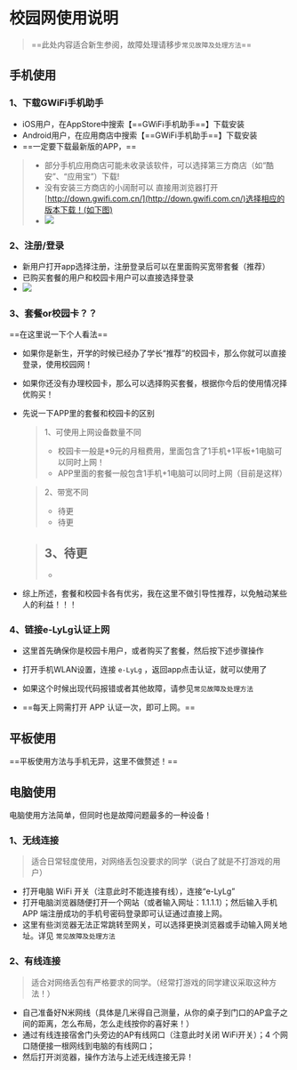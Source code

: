 # 校园网使用说明
> ==此处内容适合新生参阅，故障处理请移步`常见故障及处理方法`==

## 手机使用

### 1、下载GWiFi手机助手

  - iOS用户，在AppStore中搜索【==GWiFi手机助手==】下载安装
  - Android用户，在应用商店中搜索【==GWiFi手机助手==】下载安装
  -  ==一定要下载最新版的APP，==


> - 部分手机应用商店可能未收录该软件，可以选择第三方商店（如“酷安”、“应用宝”）下载!
> - 没有安装三方商店的小阔耐可以 直接用浏览器打开[http://down.gwifi.com.cn/](http://down.gwifi.com.cn/)选择相应的版本下载！(如下图)
> - ![](https://image.gaoajia.com/lit-wiki/Screenshot_2021-01-25-17-13-16-395_com.tencent.mobileqq.jpg=500-1000)


### 2、注册/登录

  - 新用户打开app选择注册，注册登录后可以在里面购买宽带套餐（推荐）
  - 已购买套餐的用户和校园卡用户可以直接选择登录
  - ![](https://image.gaoajia.com/lit-wiki/QQ%E6%88%AA%E5%9B%BE20210125174321.png)

### 3、套餐or校园卡？？

==在这里说一下个人看法==
  - 如果你是新生，开学的时候已经办了学长“推荐”的校园卡，那么你就可以直接登录，使用校园网！
  - 如果你还没有办理校园卡，那么可以选择购买套餐，根据你今后的使用情况择优购买！
  - 先说一下APP里的套餐和校园卡的区别
    > 1、可使用上网设备数量不同
    >- 校园卡一般是*9元的月租费用，里面包含了1手机+1平板+1电脑可以同时上网！
    >- APP里面的套餐一般包含1手机+1电脑可以同时上网（目前是这样）

    > 2、带宽不同
    > - 待更
    > - 待更

    > 3、待更
    > - 
    > - 
  - 综上所述，套餐和校园卡各有优劣，我在这里不做引导性推荐，以免触动某些人的利益！！！

### 4、链接e-LyLg认证上网
 - 这里首先确保你是校园卡用户，或者购买了套餐，然后按下述步骤操作
 - 打开手机WLAN设置，连接 `e-LyLg` ，返回app点击认证，就可以使用了
 - 如果这个时候出现代码报错或者其他故障，请参见`常见故障及处理方法`


 - ==每天上网需打开 APP 认证一次，即可上网。==

## 平板使用
==平板使用方法与手机无异，这里不做赘述！==

## 电脑使用

电脑使用方法简单，但同时也是故障问题最多的一种设备！

### 1、无线连接

 > 适合日常轻度使用，对网络丢包没要求的同学（说白了就是不打游戏的用户）

  - 打开电脑 WiFi 开关（注意此时不能连接有线），连接“e-LyLg”
  - 打开电脑浏览器随便打开一个网站（或者输入网址：1.1.1.1）；然后输入手机 APP 端注册成功的手机号密码登录即可认证通过直接上网。
  - 这里有些浏览器无法正常跳转至网关，可以选择更换浏览器或手动输入网关地址。详见 `常见故障及处理方法`

### 2、有线连接

> 适合对网络丢包有严格要求的同学。（经常打游戏的同学建议采取这种方法！）

 - 自己准备好N米网线（具体是几米得自己测量，从你的桌子到门口的AP盒子之间的距离，怎么布局，怎么走线按你的喜好来！）
 - 通过有线连接宿舍门头旁边的AP有线网口（注意此时关闭 WiFi开关）；4 个网口随便接一根网线到电脑的有线网口；
 - 然后打开浏览器，操作方法与上述无线连接无异！



